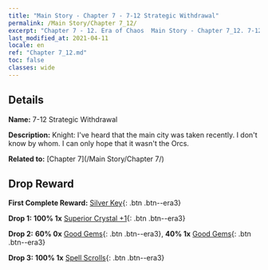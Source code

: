```yaml
---
title: "Main Story - Chapter 7 - 7-12 Strategic Withdrawal"
permalink: /Main Story/Chapter 7_12/
excerpt: "Chapter 7 - 12. Era of Chaos  Main Story - Chapter 7_12. 7-12 Strategic Withdrawal"
last_modified_at: 2021-04-11
locale: en
ref: "Chapter 7_12.md"
toc: false
classes: wide
---
```


## Details

 **Name:** 7-12 Strategic Withdrawal

 **Description:** Knight: I've heard that the main city was taken recently. I don't know by whom. I can only hope that it wasn't the Orcs.

 **Related to:** [Chapter 7](/Main Story/Chapter 7/)

## Drop Reward

 **First Complete Reward:** [Silver Key](/Items/con_693/){: .btn .btn--era3}

 **Drop 1:** **100% 1x** [Superior Crystal +1](/Items/mat_24/){: .btn .btn--era3}

 **Drop 2:** **60% 0x** [Good Gems](/Items/mat_16/){: .btn .btn--era3}, **40% 1x** [Good Gems](/Items/mat_16/){: .btn .btn--era3}

 **Drop 3:** **100% 1x** [Spell Scrolls](/Items/con_694/){: .btn .btn--era3}

